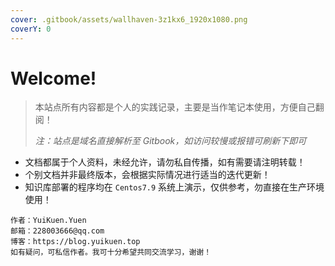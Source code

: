 ```yaml
---
cover: .gitbook/assets/wallhaven-3z1kx6_1920x1080.png
coverY: 0
---
```


# Welcome!

> 本站点所有内容都是个人的实践记录，主要是当作笔记本使用，方便自己翻阅！
> 
> *注：站点是域名直接解析至 Gitbook，如访问较慢或报错可刷新下即可*

- 文档都属于个人资料，未经允许，请勿私自传播，如有需要请注明转载！
- 个别文档并非最终版本，会根据实际情况进行适当的迭代更新！
- 知识库部署的程序均在 `Centos7.9` 系统上演示，仅供参考，勿直接在生产环境使用！

```
作者：YuiKuen.Yuen
邮箱：228003666@qq.com
博客：https://blog.yuikuen.top
如有疑问，可私信作者。我可十分希望共同交流学习，谢谢！
```